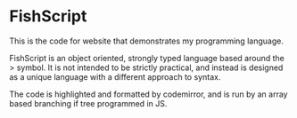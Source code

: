 # FishScript
This is the code for website that demonstrates my programming language.

FishScript is an object oriented, strongly typed language based around the > symbol.
It is not intended to be strictly practical, and instead is designed as a unique language with a different approach to syntax.

The code is highlighted and formatted by codemirror, and is run by an array based branching if tree programmed in JS.
